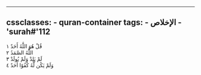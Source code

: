 
---
cssclasses:
    - quran-container
tags:
    - الإخلاص
    - 'surah#'112
---

قُلْ هُوَ اللَّهُ أَحَدٌ  ١<br>
اللَّهُ الصَّمَدُ  ٢<br>
لَمْ يَلِدْ وَلَمْ يُولَدْ  ٣<br>
وَلَمْ يَكُن لَّهُ كُفُوًا أَحَدٌ  ٤<br>
